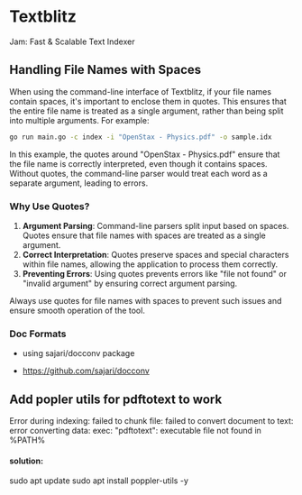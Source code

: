 # Textblitz
Jam: Fast & Scalable Text Indexer

## Handling File Names with Spaces

When using the command-line interface of Textblitz, if your file names contain spaces, it's important to enclose them in quotes. This ensures that the entire file name is treated as a single argument, rather than being split into multiple arguments. For example:

```bash
go run main.go -c index -i "OpenStax - Physics.pdf" -o sample.idx
```

In this example, the quotes around "OpenStax - Physics.pdf" ensure that the file name is correctly interpreted, even though it contains spaces. Without quotes, the command-line parser would treat each word as a separate argument, leading to errors.

### Why Use Quotes?

1. **Argument Parsing**: Command-line parsers split input based on spaces. Quotes ensure that file names with spaces are treated as a single argument.
2. **Correct Interpretation**: Quotes preserve spaces and special characters within file names, allowing the application to process them correctly.
3. **Preventing Errors**: Using quotes prevents errors like "file not found" or "invalid argument" by ensuring correct argument parsing.

Always use quotes for file names with spaces to prevent such issues and ensure smooth operation of the tool.

### Doc Formats

- using  sajari/docconv package

- https://github.com/sajari/docconv

## Add popler utils for pdftotext to work
Error during indexing: failed to chunk file: failed to convert document to text: error converting data: exec: "pdftotext": executable file not found in %PATH%    

#### solution:
sudo apt update
sudo apt install poppler-utils -y

